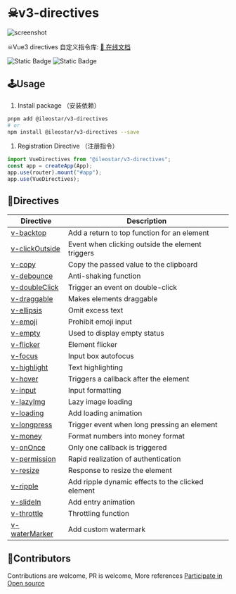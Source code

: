 # ☠v3-directives

![screenshot](https://cdn.jsdelivr.net/gh/ileostar/picx-images/local/5465730512d71722380d1ecd6d7db6ae.png)

☠Vue3 directives 自定义指令库: <a href="https://v3-directives.netlify.app/">📖 在线文档</a>

![Static Badge](https://img.shields.io/npm/v/@ileostar/v3-directives?color=409eff)
![Static Badge](https://img.shields.io/github/stars/ileostar/v3-directives?style=social)

## 🕹Usage

1. Install package （安装依赖）

```bash
pnpm add @ileostar/v3-directives
# or
npm install @ileostar/v3-directives --save
```

1. Registration Directive （注册指令）

```typescript
import VueDirectives from "@ileostar/v3-directives";
const app = createApp(App);
app.use(router).mount("#app");
app.use(VueDirectives);
```

## 🧩Directives

| Directive                                                                             | Description                                       |
| ------------------------------------------------------------------------------------- | ------------------------------------------------- |
| [v-backtop](https://v3-directives.netlify.app/zh/directives/v-backtop.html)           | Add a return to top function for an element       |
| [v-clickOutside](https://v3-directives.netlify.app/zh/directives/v-clickOutside.html) | Event when clicking outside the element triggers  |
| [v-copy](https://v3-directives.netlify.app/zh/directives/v-copy.html)                 | Copy the passed value to the clipboard            |
| [v-debounce](https://v3-directives.netlify.app/zh/directives/v-debounce.html)         | Anti-shaking function                             |
| [v-doubleClick](https://v3-directives.netlify.app/zh/directives/v-doubleClick.html)   | Trigger an event on double-click                  |
| [v-draggable](https://v3-directives.netlify.app/zh/directives/v-draggable.html)       | Makes elements draggable                          |
| [v-ellipsis](https://v3-directives.netlify.app/zh/directives/v-ellipsis.html)         | Omit excess text                                  |
| [v-emoji](https://v3-directives.netlify.app/zh/directives/v-emoji.html)               | Prohibit emoji input                              |
| [v-empty](https://v3-directives.netlify.app/zh/directives/v-empty.html)               | Used to display empty status                      |
| [v-flicker](https://v3-directives.netlify.app/zh/directives/v-flicker.html)           | Element flicker                                   |
| [v-focus](https://v3-directives.netlify.app/zh/directives/v-focus.html)               | Input box autofocus                               |
| [v-highlight](https://v3-directives.netlify.app/zh/directives/v-highlight.html)       | Text highlighting                                 |
| [v-hover](https://v3-directives.netlify.app/zh/directives/v-hover.html)               | Triggers a callback after the element             |
| [v-input](https://v3-directives.netlify.app/zh/directives/v-input.html)               | Input formatting                                  |
| [v-lazyImg](https://v3-directives.netlify.app/zh/directives/v-lazyImg.html)           | Lazy image loading                                |
| [v-loading](https://v3-directives.netlify.app/zh/directives/v-loading.html)           | Add loading animation                             |
| [v-longpress](https://v3-directives.netlify.app/zh/directives/v-longpress.html)       | Trigger event when long pressing an element       |
| [v-money](https://v3-directives.netlify.app/zh/directives/v-money.html)               | Format numbers into money format                  |
| [v-onOnce](https://v3-directives.netlify.app/zh/directives/v-onOnce.html)             | Only one callback is triggered                    |
| [v-permission](https://v3-directives.netlify.app/zh/directives/v-permission.html)     | Rapid realization of authentication               |
| [v-resize](https://v3-directives.netlify.app/zh/directives/v-resize.html)             | Response to resize the element                    |
| [v-ripple](https://v3-directives.netlify.app/zh/directives/v-ripple.html)             | Add ripple dynamic effects to the clicked element |
| [v-slideIn](https://v3-directives.netlify.app/zh/directives/v-slideIn.html)           | Add entry animation                               |
| [v-throttle](https://v3-directives.netlify.app/zh/directives/v-throttle.html)         | Throttling function                               |
| [v-waterMarker](https://v3-directives.netlify.app/zh/directives/v-waterMarker.html)   | Add custom watermark                              |

## 💖Contributors

Contributions are welcome, PR is welcome, More references [Participate in Open source](https://v3-directives.netlify.app/en/about/contribution.html)

